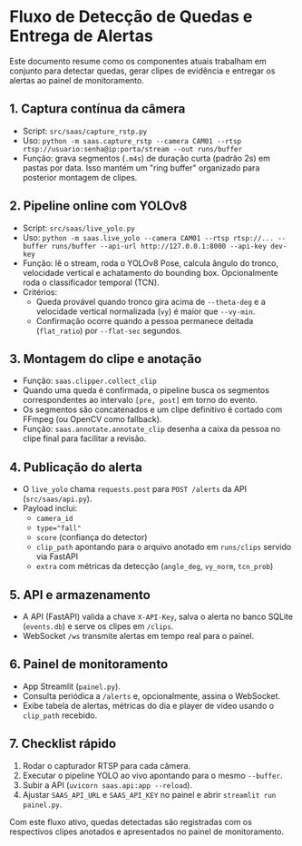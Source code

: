 # Fluxo de Detecção de Quedas e Entrega de Alertas

Este documento resume como os componentes atuais trabalham em conjunto para detectar quedas, gerar clipes de evidência e entregar os alertas ao painel de monitoramento.

## 1. Captura contínua da câmera

* Script: `src/saas/capture_rstp.py`
* Uso: `python -m saas.capture_rstp --camera CAM01 --rtsp rtsp://usuario:senha@ip:porta/stream --out runs/buffer`
* Função: grava segmentos (`.m4s`) de duração curta (padrão 2s) em pastas por data. Isso mantém um "ring buffer" organizado para posterior montagem de clipes.

## 2. Pipeline online com YOLOv8

* Script: `src/saas/live_yolo.py`
* Uso: `python -m saas.live_yolo --camera CAM01 --rtsp rtsp://... --buffer runs/buffer --api-url http://127.0.0.1:8000 --api-key dev-key`
* Função: lê o stream, roda o YOLOv8 Pose, calcula ângulo do tronco, velocidade vertical e achatamento do bounding box. Opcionalmente roda o classificador temporal (TCN).
* Critérios:
  - Queda provável quando tronco gira acima de `--theta-deg` e a velocidade vertical normalizada (`vy`) é maior que `--vy-min`.
  - Confirmação ocorre quando a pessoa permanece deitada (`flat_ratio`) por `--flat-sec` segundos.

## 3. Montagem do clipe e anotação

* Função: `saas.clipper.collect_clip`
* Quando uma queda é confirmada, o pipeline busca os segmentos correspondentes ao intervalo `[pre, post]` em torno do evento.
* Os segmentos são concatenados e um clipe definitivo é cortado com FFmpeg (ou OpenCV como fallback).
* Função: `saas.annotate.annotate_clip` desenha a caixa da pessoa no clipe final para facilitar a revisão.

## 4. Publicação do alerta

* O `live_yolo` chama `requests.post` para `POST /alerts` da API (`src/saas/api.py`).
* Payload inclui:
  - `camera_id`
  - `type="fall"`
  - `score` (confiança do detector)
  - `clip_path` apontando para o arquivo anotado em `runs/clips` servido via FastAPI
  - `extra` com métricas da detecção (`angle_deg`, `vy_norm`, `tcn_prob`)

## 5. API e armazenamento

* A API (FastAPI) valida a chave `X-API-Key`, salva o alerta no banco SQLite (`events.db`) e serve os clipes em `/clips`.
* WebSocket `/ws` transmite alertas em tempo real para o painel.

## 6. Painel de monitoramento

* App Streamlit (`painel.py`).
* Consulta periódica a `/alerts` e, opcionalmente, assina o WebSocket.
* Exibe tabela de alertas, métricas do dia e player de vídeo usando o `clip_path` recebido.

## 7. Checklist rápido

1. Rodar o capturador RTSP para cada câmera.
2. Executar o pipeline YOLO ao vivo apontando para o mesmo `--buffer`.
3. Subir a API (`uvicorn saas.api:app --reload`).
4. Ajustar `SAAS_API_URL` e `SAAS_API_KEY` no painel e abrir `streamlit run painel.py`.

Com este fluxo ativo, quedas detectadas são registradas com os respectivos clipes anotados e apresentados no painel de monitoramento.
